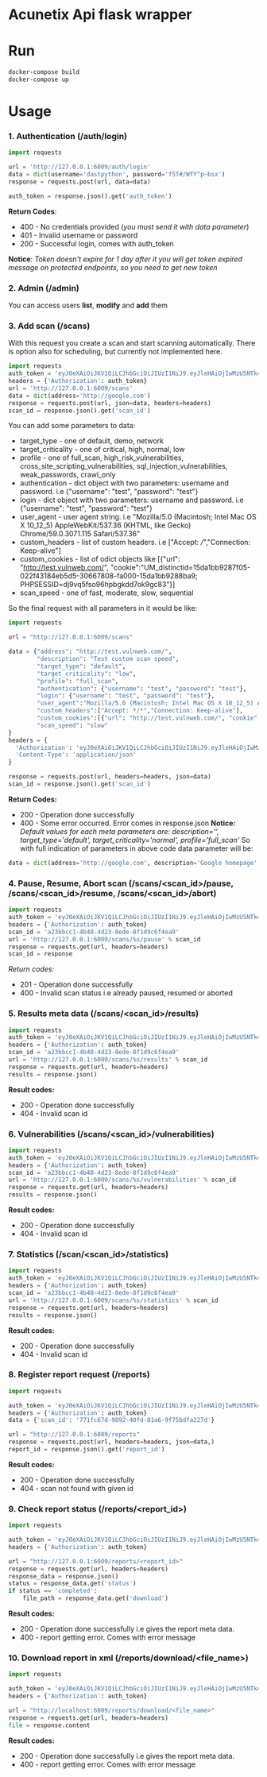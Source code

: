 # Acunetix Api flask wrapper 


# Run
```bash
docker-compose build
docker-compose up
```

# Usage

### 1. Authentication (**/auth/login**)
```python
import requests

url = 'http://127.0.0.1:6009/auth/login'
data = dict(username='dastpython', password='f5T#/WfY^p~bsx')
response = requests.post(url, data=data)

auth_token = response.json().get('auth_token')
```
**Return Codes**:
* 400 - No credentials provided (_you must send it with data parameter_)
* 401 - Invalid username or password
*  200 - Successful login, comes with auth_token

**Notice**: _Token doesn't expire for 1 day after it you will get token expired message on protected endpoints, so you need to get new token_

### 2. Admin (**/admin**) 

You can access users **list**, **modify** and **add** them

### 3. Add scan (**/scans**)
With this request you create a scan and start scanning automatically. There is option also for scheduling, but currently not implemented here. 
```python
import requests
auth_token = 'eyJ0eXAiOiJKV1QiLCJhbGciOiJIUzI1NiJ9.eyJleHAiOjIwMzU5NTk4ODMsImlhdCI6MTYwMzk1OTg4MywidXNlcm5hbWUiOiJkYXN0cHl0aG9uIn0.TEjRvv76hwttraDGZinZbEifxWvw0TAtzlklh7rZh9k'
headers = {'Authorization': auth_token}
url = 'http://127.0.0.1:6009/scans'
data = dict(address='http://google.com')
response = requests.post(url, json=data, headers=headers)
scan_id = response.json().get('scan_id')
```
You can add some parameters to data:
* target_type - one of default, demo, network
* target_criticality - one of critical, high, normal, low
* profile - one of full_scan, high_risk_vulnerabilities, cross_site_scripting_vulnerabilities, sql_injection_vulnerabilities, weak_passwords, crawl_only
* authentication - dict object with two parameters: username and password. i.e {"username": "test", "password": "test"}
* login - dict object with two parameters: username and password. i.e {"username": "test", "password": "test"}
* user_agent - user agent string. i.e "Mozilla/5.0 (Macintosh; Intel Mac OS X 10_12_5) AppleWebKit/537.36 (KHTML, like Gecko) Chrome/59.0.3071.115 Safari/537.36"
* custom_headers - list of custom headers. i.e ["Accept: */*","Connection: Keep-alive"]
* custom_cookies - list of odict objects like [{"url": "http://test.vulnweb.com/", "cookie":"UM_distinctid=15da1bb9287f05-022f43184eb5d5-30667808-fa000-15da1bb9288ba9; PHPSESSID=dj9vq5fso96hpbgkdd7ok9gc83"}]
* scan_speed - one of fast, moderate, slow, sequential

So the final request with all parameters in it would be like:
```python
import requests

url = "http://127.0.0.1:6009/scans"

data = {"address": "http://test.vulnweb.com/",
        "description": "Test custom scan speed",
        "target_type": "default",
        "target_criticality": "low",
        "profile": "full_scan",
        "authentication": {"username": "test", "password": "test"},
        "login": {"username": "test", "password": "test"},
        "user_agent":"Mozilla/5.0 (Macintosh; Intel Mac OS X 10_12_5) AppleWebKit/537.36 (KHTML, like Gecko) Chrome/59.0.3071.115 Safari/537.36",
        "custom_headers":["Accept: */*","Connection: Keep-alive"],
        "custom_cookies":[{"url": "http://test.vulnweb.com/", "cookie":"UM_distinctid=15da1bb9287f05-022f43184eb5d5-30667808-fa000-15da1bb9288ba9; PHPSESSID=dj9vq5fso96hpbgkdd7ok9gc83"}],
        "scan_speed": "slow"
}
headers = {
  'Authorization': 'eyJ0eXAiOiJKV1QiLCJhbGciOiJIUzI1NiJ9.eyJleHAiOjIwMzU5NTk4ODMsImlhdCI6MTYwMzk1OTg4MywidXNlcm5hbWUiOiJkYXN0cHl0aG9uIn0.TEjRvv76hwttraDGZinZbEifxWvw0TAtzlklh7rZh9k',
  'Content-Type': 'application/json'
}

response = requests.post(url, headers=headers, json=data)
scan_id = response.json().get('scan_id')
```

**Return Codes:**
* 200 - Operation done successfully
* 400 - Some error occurred. Error comes in response.json
**Notice:** _Default values for each meta parameters are: description='', target_type='default', target_criticality='normal', profile='full_scan'_
So with full indication of parameters in above code data parameter will be:
```python
data = dict(address='http://google.com', description='Google homepage', target_type='default', target_criticality='normal', profile='full_scan')
```


### 4. Pause, Resume, Abort scan (**/scans/<scan_id>/pause**, **/scans/<scan_id>/resume**, **/scans/<scan_id>/abort**)

```python
import requests
auth_token = 'eyJ0eXAiOiJKV1QiLCJhbGciOiJIUzI1NiJ9.eyJleHAiOjIwMzU5NTk4ODMsImlhdCI6MTYwMzk1OTg4MywidXNlcm5hbWUiOiJkYXN0cHl0aG9uIn0.TEjRvv76hwttraDGZinZbEifxWvw0TAtzlklh7rZh9k'
headers = {'Authorization': auth_token}
scan_id = 'a23bbcc1-4b48-4d23-8ede-8f1d9c6f4ea9'
url = 'http://127.0.0.1:6009/scans/%s/pause' % scan_id
response = requests.get(url, headers=headers)
scan_id = response
```

*Return codes:*
* 201 - Operation done successfully
* 400 - Invalid scan status i.e already paused, resumed or aborted

### 5. Results meta data (**/scans/<scan_id>/results**)
```python
import requests
auth_token = 'eyJ0eXAiOiJKV1QiLCJhbGciOiJIUzI1NiJ9.eyJleHAiOjIwMzU5NTk4ODMsImlhdCI6MTYwMzk1OTg4MywidXNlcm5hbWUiOiJkYXN0cHl0aG9uIn0.TEjRvv76hwttraDGZinZbEifxWvw0TAtzlklh7rZh9k'
headers = {'Authorization': auth_token}
scan_id = 'a23bbcc1-4b48-4d23-8ede-8f1d9c6f4ea9'
url = 'http://127.0.0.1:6009/scans/%s/results' % scan_id
response = requests.get(url, headers=headers)
results = response.json()
```

**Result codes:**
* 200 - Operation done successfully
* 404 - Invalid scan id

### 6. Vulnerabilities (**/scans/<scan_id>/vulnerabilities**)
```python
import requests
auth_token = 'eyJ0eXAiOiJKV1QiLCJhbGciOiJIUzI1NiJ9.eyJleHAiOjIwMzU5NTk4ODMsImlhdCI6MTYwMzk1OTg4MywidXNlcm5hbWUiOiJkYXN0cHl0aG9uIn0.TEjRvv76hwttraDGZinZbEifxWvw0TAtzlklh7rZh9k'
headers = {'Authorization': auth_token}
scan_id = 'a23bbcc1-4b48-4d23-8ede-8f1d9c6f4ea9'
url = 'http://127.0.0.1:6009/scans/%s/vulnerabilities' % scan_id
response = requests.get(url, headers=headers)
results = response.json()
```

**Result codes:**
* 200 - Operation done successfully
* 404 - Invalid scan id

### 7. Statistics (**/scan/<scan_id>/statistics**)
```python
import requests
auth_token = 'eyJ0eXAiOiJKV1QiLCJhbGciOiJIUzI1NiJ9.eyJleHAiOjIwMzU5NTk4ODMsImlhdCI6MTYwMzk1OTg4MywidXNlcm5hbWUiOiJkYXN0cHl0aG9uIn0.TEjRvv76hwttraDGZinZbEifxWvw0TAtzlklh7rZh9k'
headers = {'Authorization': auth_token}
scan_id = 'a23bbcc1-4b48-4d23-8ede-8f1d9c6f4ea9'
url = 'http://127.0.0.1:6009/scans/%s/statistics' % scan_id
response = requests.get(url, headers=headers)
results = response.json()
```

**Result codes:**
* 200 - Operation done successfully
* 404 - Invalid scan id

### 8. Register report request (**/reports**)
```python
import requests

auth_token = 'eyJ0eXAiOiJKV1QiLCJhbGciOiJIUzI1NiJ9.eyJleHAiOjIwMzU5NTk4ODMsImlhdCI6MTYwMzk1OTg4MywidXNlcm5hbWUiOiJkYXN0cHl0aG9uIn0.TEjRvv76hwttraDGZinZbEifxWvw0TAtzlklh7rZh9k'
headers = {'Authorization': auth_token}
data = {'scan_id': '771fc67d-9892-40fd-81a6-9f75bdfa227d'}

url = "http://127.0.0.1:6009/reports"
response = requests.post(url, headers=headers, json=data,)
report_id = response.json().get('report_id')
```
**Result codes:**
* 200 - Operation done successfully
* 404 - scan not found with given id


### 9. Check report status (**/reports/<report_id>**)
```python
import requests

auth_token = 'eyJ0eXAiOiJKV1QiLCJhbGciOiJIUzI1NiJ9.eyJleHAiOjIwMzU5NTk4ODMsImlhdCI6MTYwMzk1OTg4MywidXNlcm5hbWUiOiJkYXN0cHl0aG9uIn0.TEjRvv76hwttraDGZinZbEifxWvw0TAtzlklh7rZh9k'
headers = {'Authorization': auth_token}

url = "http://127.0.0.1:6009/reports/<report_id>"
response = requests.get(url, headers=headers)
response_data = response.json()
status = response_data.get('status')
if status == 'completed':
    file_path = response_data.get('download')
```

**Result codes:**
* 200 - Operation done successfully i.e gives the report meta data.
* 400 - report getting error. Comes with error message

### 10. Download report in xml (**/reports/download/<file_name>**)
```python
import requests

auth_token = 'eyJ0eXAiOiJKV1QiLCJhbGciOiJIUzI1NiJ9.eyJleHAiOjIwMzU5NTk4ODMsImlhdCI6MTYwMzk1OTg4MywidXNlcm5hbWUiOiJkYXN0cHl0aG9uIn0.TEjRvv76hwttraDGZinZbEifxWvw0TAtzlklh7rZh9k'
headers = {'Authorization': auth_token}

url = "http://localhost:6009/reports/download/<file_name>"
response = requests.get(url, headers=headers)
file = response.content
```

**Result codes:**
* 200 - Operation done successfully i.e gives the report meta data.
* 400 - report getting error. Comes with error message


